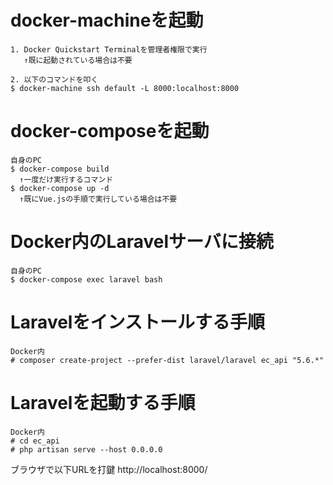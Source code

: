 # docker-machineを起動
```
1. Docker Quickstart Terminalを管理者権限で実行
   ↑既に起動されている場合は不要

2. 以下のコマンドを叩く
$ docker-machine ssh default -L 8000:localhost:8000
```

# docker-composeを起動
```
自身のPC
$ docker-compose build
  ↑一度だけ実行するコマンド
$ docker-compose up -d
  ↑既にVue.jsの手順で実行している場合は不要
```

# Docker内のLaravelサーバに接続
```
自身のPC
$ docker-compose exec laravel bash
```

# Laravelをインストールする手順
```
Docker内
# composer create-project --prefer-dist laravel/laravel ec_api "5.6.*"
```

# Laravelを起動する手順
```
Docker内
# cd ec_api
# php artisan serve --host 0.0.0.0
```

ブラウザで以下URLを打鍵
http://localhost:8000/
